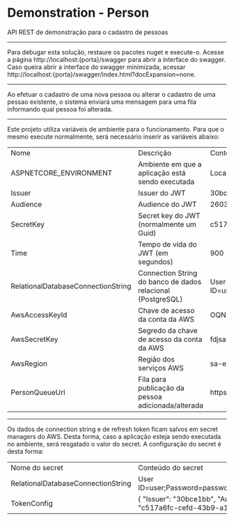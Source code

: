 # Demonstration - Person

API REST de demonstração para o cadastro de pessoas
<hr />

Para debugar esta solução, restaure os pacotes nuget e execute-o.
Acesse a página http://localhost:{porta}/swagger para abrir a interface do swagger.
Caso queira abrir a interface do swagger minimizada, acessar http://localhost:{porta}/swagger/index.html?docExpansion=none.
<hr />

Ao efetuar o cadastro de uma nova pessoa ou alterar o cadastro de uma pessao existente, o sistema enviará uma mensagem para uma fila informando qual pessoa foi alterada.
<hr />

Este projeto utiliza variáveis de ambiente para o funcionamento. 
Para que o mesmo execute normalmente, será necessário inserir as variáveis abaixo: 

<table>
  <theader>
    <td>Nome</td>
    <td>Descrição</td>
    <td>Conteúdo de exemplo</td>
  </theader>
  <tr>
    <td>ASPNETCORE_ENVIRONMENT</td>
    <td>Ambiente em que a aplicação está sendo executada</td>
    <td>Local</td>
  </tr>
  <tr>
    <td>Issuer</td>
    <td>Issuer do JWT</td>
    <td>30bce1bb</td>
  </tr>
  <tr>
    <td>Audience</td>
    <td>Audience do JWT</td>
    <td>2603aff38a29</td>
  </tr>
  <tr>
    <td>SecretKey</td>
    <td>Secret key do JWT (normalmente um Guid)</td>
    <td>c517a6fc-cefd-43b9-a1f5-40a551b7aecc</td>
  </tr>
  <tr>
    <td>Time</td>
    <td>Tempo de vida do JWT (em segundos)</td>
    <td>900</td>
  </tr>
  <tr>
    <td>RelationalDatabaseConnectionString</td>
    <td>Connection String do banco de dados relacional (PostgreSQL)</td>
    <td>User ID=user;Password=password;Host=host;Port=5432;Database=database;</td>
  </tr>
  <tr>
    <td>AwsAccessKeyId</td>
    <td>Chave de acesso da conta da AWS</td>
    <td>OQNRLFWMFLCCGFJMGETU</td>
  </tr>
  <tr>
    <td>AwsSecretKey</td>
    <td>Segredo da chave de acesso da conta da AWS</td>
    <td>fdjsa8e3/8HcsUVxaQB8QUFnRPfa5PhEVK2U+qIf</td>
  </tr>
  <tr>
    <td>AwsRegion</td>
    <td>Região dos serviços AWS</td>
    <td>sa-east-1</td>
  </tr>
  <tr>
    <td>PersonQueueUrl</td>
    <td>Fila para publicação da pessoa adicionada/alterada</td>
    <td>https://sqs.sa-east-1.amazonaws.com/257893541578/PERSON</td>
  </tr>
</table>

<hr/>

Os dados de connection string e de refresh token ficam salvos em secret managers do AWS. Desta forma, caso a aplicação esteja sendo executada no ambiente, será resgatado o valor do secret.
A configuração do secret é desta forma:

<table>
  <theader>
    <td>Nome do secret</td>
    <td>Conteúdo do secret</td>
  </theader>
  <tr>
    <td>RelationalDatabaseConnectionString</td>
    <td>User ID=user;Password=password;Host=host;Port=5432;Database=database;</td>
  </tr>
  <tr>
    <td>TokenConfig</td>
    <td>{ "Issuer": "30bce1bb", "Audience": "2603aff38a29", "SecretKey": "c517a6fc-cefd-43b9-a1f5-40a551b7aecc", "TokenTime": "900" }</td>
  </tr>
  <tr>
  </tr>
</table>